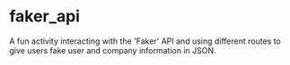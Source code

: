 # faker_api
A fun activity interacting with the 'Faker' API and using different routes to give users fake user and company information in JSON.
